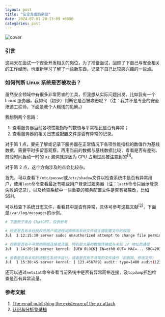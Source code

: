 ```yaml
---
layout: post
title: "安全方面的杂谈"
date: 2024-07-01 20:13:09 +0800
categories: post
---
```


![cover](/assets/imgs/linux-attack.png)

### 引言

这两天在面试一个安全开发相关的岗位，为了准备面试，回顾了下自己与安全相关的工作经历，也重新学习了解了一些新东西，记录下自己比较感兴趣的一些点。

### 如何判断 Linux 系统是否被攻击？

虽然安全领域中有很多非常厉害的工具，但我想从实际问题出发，比如我有一个 Linux 服务器，我如何（初步）判断它是否被攻击呢？（注：我并不是专业的安全渗透工程师，下面是我个人粗浅的见解。)

我想到两个思路：

1. 查看服务器当前各项性能指标的数值与平常相比是否有异常；
2. 查看服务器的相关日志或配置文件是否有异常的记录。

对于第 1 点，要先了解或记录下服务器在正常情况下各项性能指标的数值作为基线数据，需要平时多留意观察，再用当前的数据与基线数据比较，看看是否有差别。前段时间轰动一时的 xz 漏洞就是因为 CPU 占用过高被注意到的<sup>[[1]](#ref-1)</sup>。

对于第 2 点，这个方向涉及的点会比较杂。

首先，可以查看下`/etc/passwd`或`/etc/shadow`文件以检查系统中是否有异常用户，使用`last`命令查看最近有哪些用户登录过服务器（注：`lastb`命令只展示登录失败的记录），以及检查系统中一些重要的服务配置文件是否有被篡改，比如 SSH。

可以检查下系统日志文件，看看其中是否有异常，具体可参考这篇文献<sup>[[2]](#ref-2)</sup>，下面是`/var/log/messages`的示例。

``` bash 
# 下面例子来自 ChatGPT，仅供参考

# 检查是否有未经授权的用户或进程试图修改系统文件或关键配置文件的权限
Jul  1 12:15:30 server sudo: unauthorized attempt to change file permissions on /etc/shadow by user attacker

# 观察是否有不寻常的网络连接或流量，特别是大量的数据传输或与未知 IP 地址的通信
Jul  1 14:20:10 server kernel: [UFW BLOCK] IN=eth0 OUT= MAC=... SRC=203.0.113.5 DST=192.168.1.10 LEN=40 TOS=0x00 PREC=0x00 TTL=54 ID=0 DF PROTO=TCP SPT=54321 DPT=22 WINDOW=0 RES=0x00 RST URGP=0

# 查看是否有未知的进程在系统中运行，或者是否有不寻常的文件操作（如删除、修改文件）
Jul  1 15:30:45 server kernel: [ 123.456789] audit: type=1400 audit(1234567890.123:456): apparmor="DENIED" operation="open" profile="/usr/sbin/sshd" name="/etc/shadow" pid=12345 comm="sshd" requested_mask="r" denied_mask="r" fsuid=0 ouid=0
```


还可以通过`netstat`命令查看当前系统中是否有异常网络连接，及`tcpdump`抓包检查是否有异常流量。

### 参考文献 

1. <a id='ref-1' href='https://www.openwall.com/lists/oss-security/2024/03/29/4'>The email publishing the existence of the xz attack</a>
1. <a id='ref-2' href='https://linux.vbird.org/linux_basic/mandrake9/0570syslog.php'>认识与分析登录档</a>
